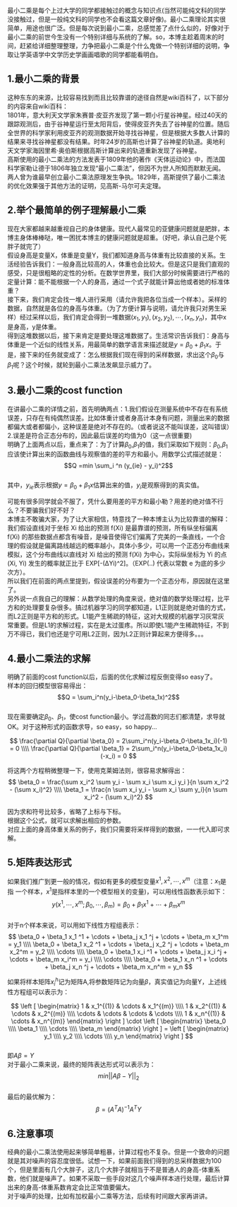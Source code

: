 最小二乘是每个上过大学的同学都接触过的概念与知识点(当然可能纯文科的同学没接触过，但是一般纯文科的同学也不会看这篇文章好像)。最小二乘理论其实很简单，用途也很广泛。但是每次说到最小二乘，总感觉差了点什么似的，好像对于最小二乘的前世今生没有一个特别详细与系统的了解。so，本博主趁着周末的时间，赶紧给详细整理整理，力争把最小二乘是个什么鬼做一个特别详细的说明，争取让学英语学中文学历史学画画唱歌的同学都能看明白。

## 1.最小二乘的背景
这种东东的来源，比较容易找到而且比较靠谱的途径自然是wiki百科了，以下部分的内容来自wiki百科：  
1801年，意大利天文学家朱赛普·皮亚齐发现了第一颗小行星谷神星。经过40天的跟踪观测后，由于谷神星运行至太阳背后，使得皮亚齐失去了谷神星的位置。随后全世界的科学家利用皮亚齐的观测数据开始寻找谷神星，但是根据大多数人计算的结果来寻找谷神星都没有结果。时年24岁的高斯也计算了谷神星的轨道。奥地利天文学家海因里希·奥伯斯根据高斯计算出来的轨道重新发现了谷神星。  
高斯使用的最小二乘法的方法发表于1809年他的著作《天体运动论》中，而法国科学家勒让德于1806年独立发现“最小二乘法”，但因不为世人所知而默默无闻。两人曾为谁最早创立最小二乘法原理发生争执。1829年，高斯提供了最小二乘法的优化效果强于其他方法的证明，见高斯-马尔可夫定理。  

## 2.举个最简单的例子理解最小二乘
现在大家都越来越重视自己的身体健康。现代人最常见的亚健康问题就是肥胖，本博主身体棒棒哒，唯一困扰本博主的健康问题就是超重。（好吧，承认自己是个死胖子就完了）  
假设身高是变量X，体重是变量Y，我们都知道身高与体重有比较直接的关系。生活经验告诉我们：一般身高比较高的人，体重也会比较大。但是这只是我们直观的感受，只是很粗略的定性的分析。在数学世界里，我们大部分时候需要进行严格的定量计算：能不能根据一个人的身高，通过一个式子就能计算出他或者她的标准体重？  
接下来，我们肯定会找一堆人进行采用（请允许我把各位当成一个样本）。采样的数据，自然就是各位的身高与体重。（为了方便计算与说明，请允许我只对男生采样）经过采样以后，我们肯定会得到一堆数据$(x_1,y_1),(x_2,y_2),\cdots,(x_n,y_n)$，其中x是身高，y是体重。  
得到这堆数据以后，接下来肯定是要处理这堆数据了。生活常识告诉我们：身高与体重是一个近似的线性关系，用最简单的数学语言来描述就是$y = \beta_0+\beta_1x$。于是，接下来的任务就变成了：怎么根据我们现在得到的采样数据，求出这个$\beta_0$与$\beta_1$呢？这个时候，就轮到最小二乘法发飙显示威力了。  

## 3.最小二乘的cost function
在讲最小二乘的详情之前，首先明确两点：1.我们假设在测量系统中不存在有系统误差，只存在有纯偶然误差。比如体重计或者身高计本身有问题，测量出来的数据都偏大或者都偏小，这种误差是绝对不存在的。（或者说这不能叫误差，这叫错误）2.误差是符合正态分布的，因此最后误差的均值为0（这一点很重要)  
明确了上面两点以后，重点来了：为了计算$\beta_0$,$\beta_1$的值，我们采取如下规则：$\beta_0$,$\beta_1$应该使计算出来的函数曲线与观察值的差的平方和最小。用数学公式描述就是：  
$$Q =min \sum_i ^n (y_{ie} - y_i)^2$$  
其中，$y_{ie}$表示根据$y=\beta_0 + \beta_1x$估算出来的值，$y_i$是观察得到的真实值。  

可能有很多同学就会不服了，凭什么要用差的平方和最小勒？用差的绝对值不行么？不要骗我们好不好？  
本博主不敢骗大家，为了让大家相信，特意找了一种本博主认为比较靠谱的解释：  
我们假设直线对于坐标 Xi 给出的预测 f(Xi) 是最靠谱的预测，所有纵坐标偏离 f(Xi) 的那些数据点都含有噪音，是噪音使得它们偏离了完美的一条直线，一个合理的假设就是偏离路线越远的概率越小，具体小多少，可以用一个正态分布曲线来模拟，这个分布曲线以直线对 Xi 给出的预测 f(Xi) 为中心，实际纵坐标为 Yi 的点 (Xi, Yi) 发生的概率就正比于 EXP[-(ΔYi)^2]。（EXP(..) 代表以常数 e 为底的多少次方）。  
所以我们在前面的两点里提到，假设误差的分布要为一个正态分布，原因就在这里了。  
另外说一点我自己的理解：从数学处理的角度来说，绝对值的数学处理过程，比平方和的处理要复杂很多。搞过机器学习的同学都知道，L1正则就是绝对值的方式，而L2正则是平方和的形式。L1能产生稀疏的特征，这对大规模的机器学习灰常灰常重要。但是L1的求解过程，实在是太过蛋疼。所以即使L1能产生稀疏特征，不到万不得已，我们也还是宁可用L2正则，因为L2正则计算起来方便得多。。。  

## 4.最小二乘法的求解
明确了前面的cost function以后，后面的优化求解过程反倒变得so easy了。  
样本的回归模型很容易得出：  
$$Q = \sum_i^n(y_i-\beta_0-\beta_1x)^2$$  
现在需要确定$\beta_0$、$\beta_1$，使cost function最小。学过高数的同志们都清楚，求导就OK。对于这种形式的函数求导，so easy，so happy...  

$$
\frac{\partial Q}{\partial \beta_0} = 2\sum_i^n(y_i-\beta_0-\beta_1x_i)(-1) = 0 \\\\
\frac{\partial Q}{\partial \beta_1} = 2\sum_i^n(y_i-\beta_0-\beta_1x_i)(-x_i) = 0
$$  

将这两个方程稍微整理一下，使用克莱姆法则，很容易求解得出：  
$$
\beta_0 = \frac{\sum x_i^2 \sum y_i - \sum x_i \sum x_i y_i }{n \sum x_i^2 - (\sum x_i)^2} \\\\
\beta_1 = \frac{n \sum x_i y_i - \sum x_i \sum y_i}{n \sum x_i^2 - (\sum x_i)^2}
$$  

因为求和符号比较多，省略了上标与下标。  
根据这个公式，就可以求解出相应的参数。  
对应上面的身高体重关系的例子，我们只需要将采样得到的数据，一一代入即可求解。  


## 5.矩阵表达形式
如果我们推广到更一般的情况，假如有更多的模型变量$x^1,x^2,\cdots,x^m$（注意：$x_1$是指 一个样本，$x^1$是指样本里的一个模型相关的变量)，可以用线性函数表示如下：  
$$y(x^1,\cdots,x^m;\beta_0,\cdots,\beta_m) = \beta_0+\beta_1x^1 + \cdots + \beta_m x^m$$  
对于n个样本来说，可以用如下线性方程组表示：  
$$
\beta_0 + \beta_1 x_1 ^1 + \cdots + \beta_j x_1 ^j + \cdots + \beta_m x_1^m = y_1 \\\\
\beta_0 + \beta_1 x_2 ^1 + \cdots + \beta_j x_2 ^j + \cdots + \beta_m x_2^m = y_2 \\\\
\cdots \\\\
\beta_0 + \beta_1 x_i ^1 + \cdots + \beta_j x_i ^j + \cdots + \beta_m x_i^m = y_i \\\\
\cdots \\\\
\beta_0 + \beta_1 x_n ^1 + \cdots + \beta_j x_n ^j + \cdots + \beta_m x_n^m = y_n
$$  

如果将样本矩阵$x_i^h$记为矩阵A,将参数矩阵记为向量$\beta$，真实值记为向量Y，上述线性方程组可以表示为：  

$$
\left [
\begin{matrix}
1 & x_1^{(1)} & \cdots & x_1^{(m)} \\\\
1 & x_2^{(1)} & \cdots & x_2^{(m)} \\\\
\cdots & \cdots & \cdots &  \cdots  \\\\
1 & x_n^{(1)} & \cdots & x_n^{(m)} 
\end{matrix} 
\right ] \cdot 
\left [
\begin{matrix}
\beta_0 \\\\
\beta_1 \\\\
\cdots \\\\
\beta_m
\end{matrix}
\right ] =
\left [
\begin{matrix}
y_1 \\\\
 y_2 \\\\
\cdots \\\\
y_n
\end{matrix}
\right ]
$$  
即$A \beta = Y$  
对于最小二乘来说，最终的矩阵表达形式可以表示为：  
$$min||A\beta - Y||_2$$  
最后的最优解为：  
$$\beta = (A^TA)^{-1}A^TY$$  

## 6.注意事项
经典的最小二乘法使用起来够简单粗暴，计算过程也不复杂。但是一个致命的问题就是其对噪声的容忍度很低。试想一下，如果前面我们得到的总采样数据为100个，但是里面有几个大胖子，这几个大胖子就相当于不是普通人的身高-体重系数，他们就是噪声了。如果不采取一些手段对这几个噪声样本进行处理，最后计算出来的身高-体重系数肯定会比正常值要偏大。  
对于噪声的处理，比如有加权最小二乘等方法，后续有时间跟大家再讲讲。  
